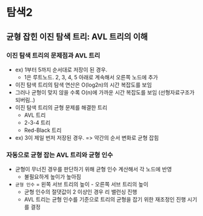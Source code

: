 # 탐색2

## 균형 잡힌 이진 탐색 트리: AVL 트리의 이해

### 이진 탐색 트리의 문제점과 AVL 트리

- ex) 1부터 5까지 순서대로 저장이 된 경우.
  - 1은 루트노드. 2, 3, 4, 5 아래로 계속해서 오른쪽 노드에 추가
- 이진 탐색 트리의 탐색 연산은 O(log2n)의 시간 복잡도를 보임
- 그러나 균형이 맞지 않을 수록 O(n)에 가까운 시간 복잡도를 보임 (선형자료구조가 되버림..)
- 이진 탐색 트리의 균형 문제를 해결한 트리
  - AVL 트리
  - 2-3-4 트리
  - Red-Black 트리
- ex) 3이 제일 번저 저장된 경우. => 약간의 순서 변화로 균형 잡힘

### 자동으로 균형 잡는 AVL 트리와 균형 인수

- 균형이 무너진 경우를 판단하기 위해 균형 인수 계산해서 각 노드에 반영
  - 불필요하게 높이가 높아짐
- `균형 인수` = 왼쪽 서브 트리의 높이 - 오른쪽 서브 트리의 높이
  - 균형 인수의 절댓값이 2 이상인 경우 리 밸런싱 진행
  - AVL 트리는 균형 인수를 기준으로 트리의 균형을 잡기 위한 재조정인 진행 시기를 결정
